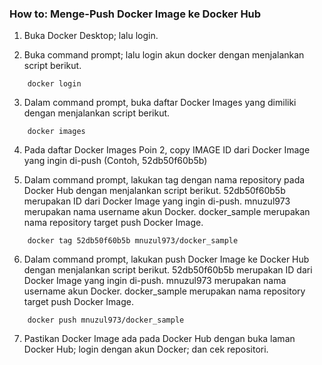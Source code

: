 ### How to: Menge-Push Docker Image ke Docker Hub

1.	Buka Docker Desktop; lalu login.

2.	Buka command prompt; lalu login akun docker dengan menjalankan script berikut.

```
    docker login
```

3.	Dalam command prompt, buka daftar Docker Images yang dimiliki dengan menjalankan script berikut.

```
    docker images
```

4.	Pada daftar Docker Images Poin 2, copy IMAGE ID dari Docker Image yang ingin di-push (Contoh, 52db50f60b5b)

5.	Dalam command prompt, lakukan tag dengan nama repository pada Docker Hub dengan menjalankan script berikut. 52db50f60b5b merupakan ID dari Docker Image yang ingin di-push. mnuzul973 merupakan nama username akun Docker. docker_sample merupakan nama repository target push Docker Image.

```
    docker tag 52db50f60b5b mnuzul973/docker_sample
```

6.	Dalam command prompt, lakukan push Docker Image ke Docker Hub dengan menjalankan script berikut. 52db50f60b5b merupakan ID dari Docker Image yang ingin di-push. mnuzul973 merupakan nama username akun Docker. docker_sample merupakan nama repository target push Docker Image.

```
    docker push mnuzul973/docker_sample
```

7.	Pastikan Docker Image ada pada Docker Hub dengan buka laman Docker Hub; login dengan akun Docker; dan cek repositori. 
